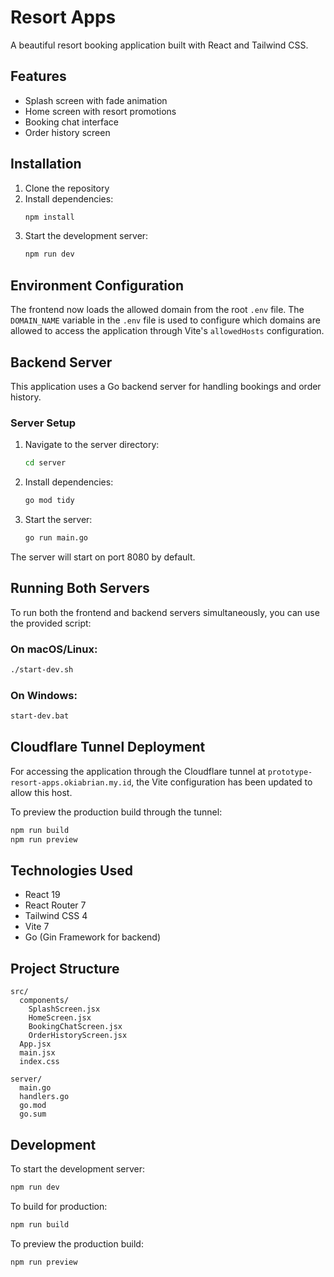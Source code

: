 # Resort Apps

A beautiful resort booking application built with React and Tailwind CSS.

## Features

- Splash screen with fade animation
- Home screen with resort promotions
- Booking chat interface
- Order history screen

## Installation

1. Clone the repository
2. Install dependencies:
   ```bash
   npm install
   ```
3. Start the development server:
   ```bash
   npm run dev
   ```

## Environment Configuration

The frontend now loads the allowed domain from the root `.env` file. The `DOMAIN_NAME` variable in the `.env` file is used to configure which domains are allowed to access the application through Vite's `allowedHosts` configuration.

## Backend Server

This application uses a Go backend server for handling bookings and order history.

### Server Setup

1. Navigate to the server directory:
   ```bash
   cd server
   ```

2. Install dependencies:
   ```bash
   go mod tidy
   ```

3. Start the server:
   ```bash
   go run main.go
   ```

The server will start on port 8080 by default.

## Running Both Servers

To run both the frontend and backend servers simultaneously, you can use the provided script:

### On macOS/Linux:
```bash
./start-dev.sh
```

### On Windows:
```bash
start-dev.bat
```

## Cloudflare Tunnel Deployment

For accessing the application through the Cloudflare tunnel at `prototype-resort-apps.okiabrian.my.id`, the Vite configuration has been updated to allow this host.

To preview the production build through the tunnel:

```bash
npm run build
npm run preview
```

## Technologies Used

- React 19
- React Router 7
- Tailwind CSS 4
- Vite 7
- Go (Gin Framework for backend)

## Project Structure

```
src/
  components/
    SplashScreen.jsx
    HomeScreen.jsx
    BookingChatScreen.jsx
    OrderHistoryScreen.jsx
  App.jsx
  main.jsx
  index.css

server/
  main.go
  handlers.go
  go.mod
  go.sum
```

## Development

To start the development server:

```bash
npm run dev
```

To build for production:

```bash
npm run build
```

To preview the production build:

```bash
npm run preview
```